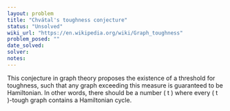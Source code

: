 ```yaml
---
layout: problem
title: "Chvátal's toughness conjecture"
status: "Unsolved"
wiki_url: "https://en.wikipedia.org/wiki/Graph_toughness"
problem_posed: ""
date_solved:
solver:
notes:
---
```

This conjecture in graph theory proposes the existence of a threshold for toughness, such that any graph exceeding this measure is guaranteed to be Hamiltonian. In other words, there should be a number \( t \) where every \( t \)-tough graph contains a Hamiltonian cycle.